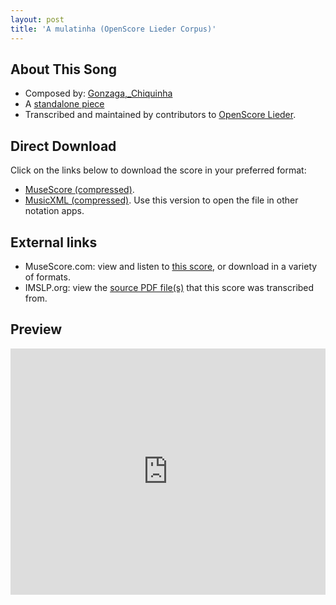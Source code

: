 ```yaml
---
layout: post
title: 'A mulatinha (OpenScore Lieder Corpus)'
---
```


## About This Song

- Composed by: [Gonzaga,_Chiquinha](https://fourscoreandmore.org/openscore/lieder/Gonzaga,_Chiquinha)
- A [standalone piece](https://fourscoreandmore.org/openscore/lieder/Gonzaga,_Chiquinha/_)
- Transcribed and maintained by contributors to [OpenScore Lieder].

[OpenScore Lieder]: https://musescore.com/openscore-lieder-corpus

## Direct Download

Click on the links below to download the score in your preferred format:
- [MuseScore (compressed)](https://github.com/openscore/lieder/blob/main/scores/Gonzaga,_Chiquinha/_/A_mulatinha/lc6608395.mscz?raw=true).
- [MusicXML (compressed)](https://github.com/openscore/lieder/blob/main/scores/Gonzaga,_Chiquinha/_/A_mulatinha/lc6608395.mxl?raw=true). Use this version to open the file in other notation apps.

## External links

- MuseScore.com: view and listen to [this score][MuseScore], or download in a variety of formats.
- IMSLP.org: view the [source PDF file(s)][IMSLP] that this score was transcribed from.

[MuseScore]: https://musescore.com/score/6608395
[IMSLP]: https://imslp.org/wiki/Special:ReverseLookup/612574

## Preview

<iframe width="100%" height="394" src="https://musescore.com/openscore-lieder-corpus/scores/6608395/embed" frameborder="0" allowfullscreen allow="autoplay; fullscreen"></iframe>
